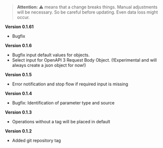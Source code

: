 > **Attention:** ⚠️ means that a change breaks things. Manual adjustments will be necessary. So be careful before updating. Even data loss might occur.

**Version 0.1.61**

- Bugfix

**Version 0.1.6**

- Bugfix input default values for objects. 
- Select input for OpenAPI 3 Request Body Object. (!Experimental and will always create a json object for now!)

**Version 0.1.5**

- Error notification and stop flow if required input is missing

**Version 0.1.4**

- Bugfix: Identification of parameter type and source

**Version 0.1.3**

- Operations without a tag will be placed in default

**Version 0.1.2**

- Added git repository tag